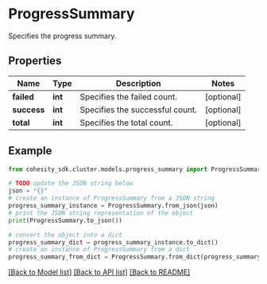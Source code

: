 # ProgressSummary

Specifies the progress summary.

## Properties

Name | Type | Description | Notes
------------ | ------------- | ------------- | -------------
**failed** | **int** | Specifies the failed count. | [optional] 
**success** | **int** | Specifies the successful count. | [optional] 
**total** | **int** | Specifies the total count. | [optional] 

## Example

```python
from cohesity_sdk.cluster.models.progress_summary import ProgressSummary

# TODO update the JSON string below
json = "{}"
# create an instance of ProgressSummary from a JSON string
progress_summary_instance = ProgressSummary.from_json(json)
# print the JSON string representation of the object
print(ProgressSummary.to_json())

# convert the object into a dict
progress_summary_dict = progress_summary_instance.to_dict()
# create an instance of ProgressSummary from a dict
progress_summary_from_dict = ProgressSummary.from_dict(progress_summary_dict)
```
[[Back to Model list]](../README.md#documentation-for-models) [[Back to API list]](../README.md#documentation-for-api-endpoints) [[Back to README]](../README.md)


